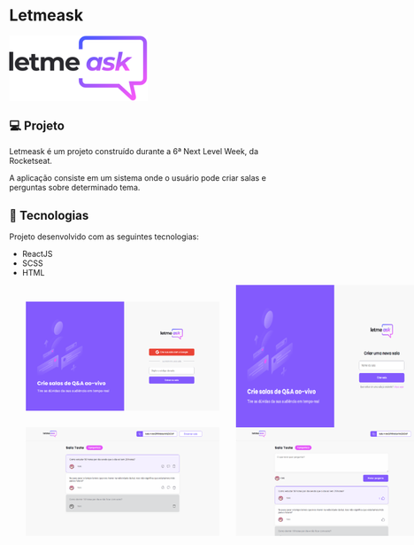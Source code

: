 # Letmeask

<div align="center" style="display: flex; flex-direction: row">
  <img alt="logo" title="letmeask" src="img/logo.svg" width="250px"/>
</div>

## 💻 Projeto

Letmeask é um projeto construído durante a 6ª Next Level Week, da Rocketseat.

A aplicação consiste em um sistema onde o usuário pode criar salas e perguntas sobre determinado tema.

## 🚀 Tecnologias

Projeto desenvolvido com as seguintes tecnologias:

<ul>
  <li>ReactJS</li>
  <li>SCSS</li>
  <li>HTML</li>
</ul>

<div align="center" style="display: flex; flex-direction: row">
  <img alt="LETMEASK" src="img/letmeask_1.png" width="350px" style="margin: 30px 30px"/>
  <img alt="LETMEASK" src="img/letmeask_2.png" width="350px">
</div>
<div align="center" style="display: flex; flex-direction: row">
  <img alt="LETMEASK" src="img/letmeask_3.png" width="350px" style="margin: 0 30px"/>
  <img alt="LETMEASK" src="img/letmeask_4.png" width="350px">
</div>
